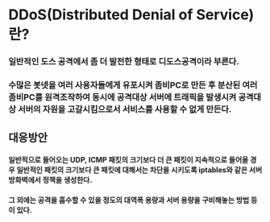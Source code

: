 # DDoS(Distributed Denial of Service)란?
### 일반적인 도스 공격에서 좀 더 발전한 형태로 디도스공격이라 부른다.
### 수많은 봇넷을 여러 사용자들에게 유포시켜 좀비PC로 만든 후 분산된 여러 좀비PC를 원격조작하여 동시에 공격대상 서버에 트래픽을 발생시켜 공격대상 서버의 자원을 고갈시킴으로서 서비스를 사용할 수 없게 만든다.

## 대응방안
#### 일반적으로 들어오는 UDP, ICMP 패킷의 크기보다 더 큰 패킷이 지속적으로 들어올 경우 일반적인 패킷의 크기보다 큰 패킷에 대해서는 차단을 시키도록 iptables와 같은 서버방화벽에서 정책을 생성한다.
#### 그 외에는 공격을 흡수할 수 있을 정도의 대역폭 용량과 서버 용량을 구비해놓는 방법 등이 있다.

